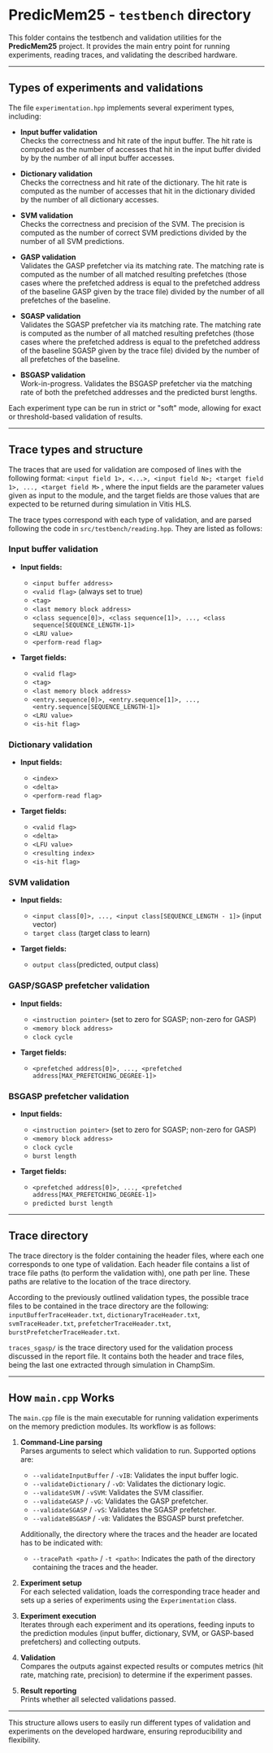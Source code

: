 # PredicMem25 - `testbench` directory

This folder contains the testbench and validation utilities for the **PredicMem25** project. It provides the main entry point for running experiments, reading traces, and validating the described hardware.

---

## Types of experiments and validations

The file `experimentation.hpp` implements several experiment types, including:

- **Input buffer validation**  
  Checks the correctness and hit rate of the input buffer. The hit rate is computed as the number of accesses that hit in the input buffer divided by by the number of all input buffer accesses.

- **Dictionary validation**  
  Checks the correctness and hit rate of the dictionary. The hit rate is computed as the number of accesses that hit in the dictionary divided by the number of all dictionary accesses.

- **SVM validation**  
  Checks the correctness and precision of the SVM. The precision is computed as the number of correct SVM predictions divided by the number of all SVM predictions.

- **GASP validation**  
  Validates the GASP prefetcher via its matching rate. The matching rate is computed as the number of all matched resulting prefetches (those cases where the prefetched address is equal to the prefetched address of the baseline GASP given by the trace file) divided by the number of all prefetches of the baseline.

- **SGASP validation**  
  Validates the SGASP prefetcher via its matching rate. The matching rate is computed as the number of all matched resulting prefetches (those cases where the prefetched address is equal to the prefetched address of the baseline SGASP given by the trace file) divided by the number of all prefetches of the baseline.

- **BSGASP validation**  
  Work-in-progress. Validates the BSGASP prefetcher via the matching rate of both the prefetched addresses and the predicted burst lengths.

Each experiment type can be run in strict or "soft" mode, allowing for exact or threshold-based validation of results.

---

## Trace types and structure

The traces that are used for validation are composed of lines with the following format:
`<input field 1>, <...>, <input field N>; <target field 1>, ..., <target field M>`
, where the input fields are the parameter values given as input to the module, and the target fields are those values that are expected to be returned during simulation in Vitis HLS.

The trace types correspond with each type of validation, and are parsed following the code in `src/testbench/reading.hpp`. They are listed as follows:

### Input buffer validation


 
- **Input fields:**
  - `<input buffer address>`
  - `<valid flag>` (always set to true)
  - `<tag>`
  - `<last memory block address>`
  - `<class sequence[0]>, <class sequence[1]>, ..., <class sequence[SEQUENCE_LENGTH-1]>`
  - `<LRU value>`
  - `<perform-read flag>`

- **Target fields:**
  - `<valid flag>`
  - `<tag>`
  - `<last memory block address>`
  - `<entry.sequence[0]>, <entry.sequence[1]>, ..., <entry.sequence[SEQUENCE_LENGTH-1]>`
  - `<LRU value>`
  - `<is-hit flag>`


### Dictionary validation



- **Input fields:**
  - `<index>`
  - `<delta>`
  - `<perform-read flag>`

- **Target fields:**
  - `<valid flag>`
  - `<delta>`
  - `<LFU value>`
  - `<resulting index>`
  - `<is-hit flag>`


### SVM validation



- **Input fields:**
  - `<input class[0]>, ..., <input class[SEQUENCE_LENGTH - 1]>` (input vector)
  - `target class` (target class to learn)

- **Target fields:**
  - `output class`(predicted, output class)


### GASP/SGASP prefetcher validation



- **Input fields:**
  - `<instruction pointer>` (set to zero for SGASP; non-zero for GASP)
  - `<memory block address>`
  - `clock cycle`

- **Target fields:**
  - `<prefetched address[0]>, ..., <prefetched address[MAX_PREFETCHING_DEGREE-1]>`


### BSGASP prefetcher validation



- **Input fields:**
  - `<instruction pointer>` (set to zero for SGASP; non-zero for GASP)
  - `<memory block address>`
  - `clock cycle`
  - `burst length`

- **Target fields:**
  - `<prefetched address[0]>, ..., <prefetched address[MAX_PREFETCHING_DEGREE-1]>`
  - `predicted burst length`


---

## Trace directory

The trace directory is the folder containing the header files, where each one corresponds to one type of validation. Each header file contains a list of trace file paths (to perform the validation with), one path per line. These paths are relative to the location of the trace directory.

According to the previously outlined validation types, the possible trace files to be contained in the trace directory are the following: `inputBufferTraceHeader.txt`, `dictionaryTraceHeader.txt`, `svmTraceHeader.txt`, `prefetcherTraceHeader.txt`, `burstPrefetcherTraceHeader.txt`.

`traces_sgasp/` is the trace directory used for the validation process discussed in the report file. It contains both the header and trace files, being the last one extracted through simulation in ChampSim.

---

## How `main.cpp` Works

The `main.cpp` file is the main executable for running validation experiments on the memory prediction modules. Its workflow is as follows:

1. **Command-Line parsing**  
   Parses arguments to select which validation to run. Supported options are:
   - `--validateInputBuffer` / `-vIB`: Validates the input buffer logic.
   - `--validateDictionary` / `-vD`: Validates the dictionary logic.
   - `--validateSVM` / `-vSVM`: Validates the SVM classifier.
   - `--validateGASP` / `-vG`: Validates the GASP prefetcher.
   - `--validateSGASP` / `-vS`: Validates the SGASP prefetcher.
   - `--validateBSGASP` / `-vB`: Validates the BSGASP burst prefetcher.

   Additionally, the directory where the traces and the header are located has to be indicated with:
   - `--tracePath <path>` / `-t <path>`: Indicates the path of the directory containing the traces and the header.

2. **Experiment setup**  
   For each selected validation, loads the corresponding trace header and sets up a series of experiments using the `Experimentation` class.

3. **Experiment execution**  
   Iterates through each experiment and its operations, feeding inputs to the prediction modules (input buffer, dictionary, SVM, or GASP-based prefetchers) and collecting outputs.

4. **Validation**  
   Compares the outputs against expected results or computes metrics (hit rate, matching rate, precision) to determine if the experiment passes.

5. **Result reporting**  
   Prints whether all selected validations passed.

---

This structure allows users to easily run different types of validation and experiments on the developed hardware, ensuring reproducibility and flexibility.